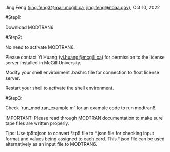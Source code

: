 Jing Feng (jing.feng3@mail.mcgill.ca, jing.feng@noaa.gov), Oct 10, 2022

#Step1: 

Download MODTRAN6

#Step2: 

No need to activate MODTRAN6. 

Please contact Yi Huang (yi.huang@mcgill.ca) for permission to the license server installed in McGill University.

Modify your shell environment .bashrc file for connection to float license server.

Restart your shell to activate the shell environment.
       
#Step3: 

Check 'run_modtran_example.m' for an example code to run modtran6.

IMPORTANT: Please read through MODTRAN documentation to make sure tape files are written properly.

Tips: Use tp5tojson to convert *.tp5 file to *.json file for checking input format and values being assigned to each card. 
      This *.json file can be used alternatively as an input file to MODTRAN6.
